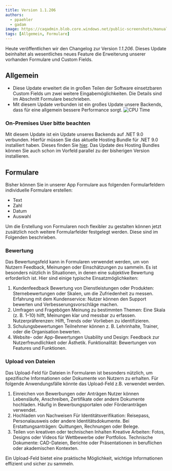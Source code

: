 ```yaml
---
title: Version 1.1.206
authors:
  - ppaehler
  - gadam
image: https://caqadmin.blob.core.windows.net/public-screenshots/manual-screenshots/ratingForm-santa.png
tags: [Allgemein, Formulare]
---
```


Heute veröffentlichen wir den Changelog zur Version _1.1.206_. Dieses Update beinhaltet als wesentliches neues Feature die Erweiterung unserer vorhanden Formulare und Custom Fields.

<!--truncate-->

## Allgemein

- Diese Update erweitert die in großen Teilen der Software einsetzbaren Custom Fields um zwei weitere Eingabemöglichkeiten. Die Details sind im Abschnitt Formulare beschrieben.
- Mit diesem Update verbunden ist ein großes Update unsere Backends, dass für eine allgemein bessere Performance sorgt.
  ![CPU Time](https://caqadmin.blob.core.windows.net/public-screenshots/manual-screenshots/2024-11-22-ae6cb-image.png)

### On-Premises User bitte beachten

Mit diesem Update ist ein Update unseres Backends auf .NET 9.0 verbunden. Hierfür müssen Sie das aktuelle Hosting Bundle für .NET 9.0 installiert haben.
Dieses finden Sie [hier](https://dotnet.microsoft.com/en-us/download/dotnet/9.0). Das Update des Hosting Bundles können Sie auch schon im Vorfeld parallel zu der bisherigen Version installieren.

## Formulare

Bisher können Sie in unserer App Formulare aus folgenden Formularfeldern individuelle Formulare erstellen:

- Text
- Zahl
- Datum
- Auswahl

Um die Erstellung von Formularen noch flexibler zu gestalten können jetzt zusätzlich noch weitere Formularfelder festgelegt werden. Diese sind im Folgenden beschrieben.

### Bewertung

Das Bewertungsfeld kann in Formularen verwendet werden, um von Nutzern Feedback, Meinungen oder Einschätzungen zu sammeln.
Es ist besonders nützlich in Situationen, in denen eine subjektive Bewertung erforderlich ist. Hier sind einige typische Einsatzmöglichkeiten:

1. Kundenfeedback
   Bewertung von Dienstleistungen oder Produkten: Sternebewertungen oder Skalen, um die Zufriedenheit zu messen.
   Erfahrung mit dem Kundenservice: Nutzer können den Support bewerten und Verbesserungsvorschläge machen.
2. Umfragen und Fragebögen
   Meinung zu bestimmten Themen: Eine Skala (z. B. 1–10) hilft, Meinungen klar und messbar zu erfassen.
   Nutzerpräferenzen: Hilft, Trends oder Vorlieben zu identifizieren.
3. Schulungsbewertungen
   Teilnehmer können z. B. Lehrinhalte, Trainer, oder die Organisation bewerten.
4. Website- oder App-Bewertungen
   Usability und Design: Feedback zur Nutzerfreundlichkeit oder Ästhetik.
   Funktionalität: Bewertungen von Features und Funktionen.

### Upload von Dateien

Das Upload-Feld für Dateien in Formularen ist besonders nützlich, um spezifische Informationen oder Dokumente von Nutzern zu erhalten.
Für folgende Anwendungsfälle könnte das Upload-Feld z.B. verwendet werden.

1. Einreichen von Bewerbungen oder Anträgen
   Nutzer können Lebensläufe, Anschreiben, Zertifikate oder andere Dokumente hochladen.
   Häufig in Bewerbungsportalen oder Förderanträgen verwendet.
2. Hochladen von Nachweisen
   Für Identitätsverifikation: Reisepass, Personalausweis oder andere Identitätsdokumente.
   Bei Erstattungsanträgen: Quittungen, Rechnungen oder Belege.
3. Teilen von kreativen oder technischen Inhalten
   Kreative Arbeiten: Fotos, Designs oder Videos für Wettbewerbe oder Portfolios.
   Technische Dokumente: CAD-Dateien, Berichte oder Präsentationen in beruflichen oder akademischen Kontexten.

Ein Upload-Feld bietet eine praktische Möglichkeit, wichtige Informationen effizient und sicher zu sammeln.
